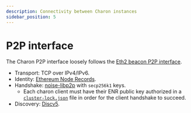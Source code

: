 ```yaml
---
description: Connectivity between Charon instances
sidebar_position: 5
---
```


# P2P interface

The Charon P2P interface loosely follows the [Eth2 beacon P2P interface](https://github.com/ethereum/consensus-specs/blob/dev/specs/phase0/p2p-interface.md).

- Transport: TCP over IPv4/IPv6.
- Identity: [Ethereum Node Records](https://eips.ethereum.org/EIPS/eip-778). 
- Handshake: [noise-libp2p](https://github.com/libp2p/specs/tree/master/noise) with `secp256k1` keys.
  - Each charon client must have their ENR public key authorized in a [`cluster-lock.json`](./cluster-configuration) file in order for the client handshake to succeed.
- Discovery: [Discv5](https://github.com/ethereum/devp2p/blob/master/discv5/discv5.md).
